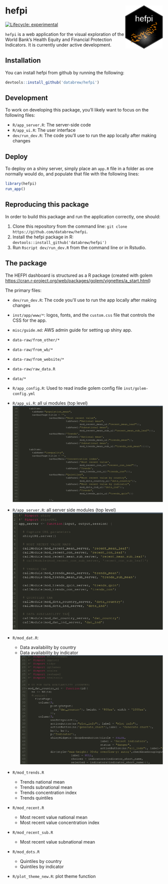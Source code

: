 
<!-- README.md is generated from README.Rmd. Please edit that file -->

# hefpi <a href='https://github.com/databrew/hepfi'><img src='man/figures/logo.png' align="right" height="139" /></a>

<!-- badges: start -->

[![Lifecycle:
experimental](https://img.shields.io/badge/lifecycle-experimental-orange.svg)](https://www.tidyverse.org/lifecycle/#experimental)
<!-- badges: end -->

`hefpi` is a web application for the visual exploration of the World
Bank’s Health Equity and Financial Protection Indicators. It is
currently under active development.

## Installation

You can install hefpi from github by running the following:

``` r
devtools::install_github('databrew/hefpi')
```

## Development

To work on developing this package, you’ll likely want to focus on the
following files:

  - `R/app_server.R`: The server-side code
  - `R/app_ui.R`: The user interface
  - `dev/run_dev.R`: The code you’ll use to run the app locally after
    making changes

## Deploy

To deploy on a shiny server, simply place an `app.R` file in a folder as
one normally would do, and populate that file with the following lines:

``` r
library(hefpi)
run_app()
```

## Reproducing this package

In order to build this package and run the application correctly, one
should:

1.  Clone this repository from the command line: `git clone
    https://github.com/databrew/hefpi`.  
2.  Install the hefpi package in R: `devtools::install_github('databrew/hefpi')`
3.  Run `Rscript dev/run_dev.R` from the command line or in Rstudio.


## The package

The HEFPI dashboard is structured as a R package (created with golem https://cran.r-project.org/web/packages/golem/vignettes/a_start.html)

The primary files:
- `dev/run_dev.R`: The code you'll use to run the app locally after making changes
- `inst/app/www/*`: logos, fonts, and the `custom.css` file that controls the CSS for the app.
- `misc/guide.md`: AWS admin guide for setting up shiny app.
- `data-raw/from_other/*`
- `data-raw/from_wb/*`
- `data-raw/from_website/*`
- `data-raw/raw_data.R`
- `data/*`
- `R/app_config.R`: Used to read insdie golem config file `inst/golem-config.yml`
- `R/app_ui.R`: all ui modules (top level)
![](inst/app/www/app_ui.png)


- `R/app_server.R`: all server side modules (top level)
![](inst/app/www/app_server.png)

- `R/mod_dat.R`: 
  - Data availability by country
  - Data availability by indicator
  ![](inst/app/www/mod_dat.png)

- `R/mod_trends.R`
  - Trends national mean
  - Trends subnational mean
  - Trends concentration index
  - Trends quintiles
- `R/mod_recent.R` 
  - Most recent value national mean 
  - Most recent value concentration index 
- `R/mod_recent_sub.R`
  - Most recent value subnational mean
- `R/mod_dots.R`
  - Quintiles by country
  - Quintiles by indicator
- `R/plot_theme_new.R`: plot theme function
